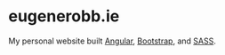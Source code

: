 # eugenerobb.ie

My personal website built [Angular](https://angular.io/), [Bootstrap](https://getbootstrap.com/), and [SASS](https://sass-lang.com/).
